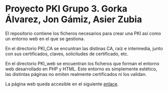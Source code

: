 # Proyecto PKI Grupo 3. Gorka Álvarez, Jon Gámiz, Asier Zubia

El repositorio contiene los ficheros necesarios para crear una PKI así como un entorno web en el que se gestiona.

En el directorio PKI_CA se encuntran las distinas CA, raíz e intermedia, junto con sus certificados, claves, solicitudes de certificado, etc.

En el directorio PKI_web se encuentran los ficheros que forman el entorno web desarrollado en PHP y HTML. Este entorno es simplemente estético, las distintas páginas no emiten realmente certificados ni los validan.


La página web queda accesible en el siguiente [enlace](https://pki-grupotr3s.000webhostapp.com/).
